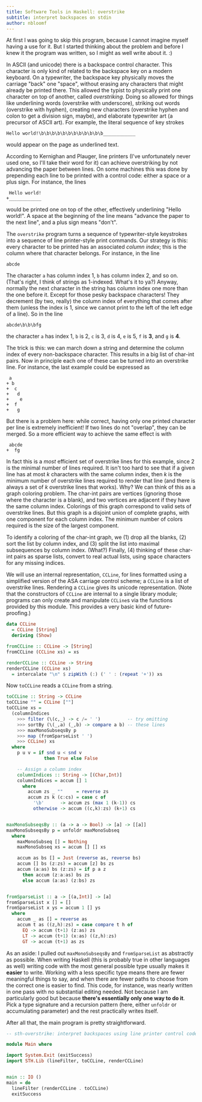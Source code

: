 ```yaml
---
title: Software Tools in Haskell: overstrike
subtitle: interpret backspaces on stdin
author: nbloomf
---
```


At first I was going to skip this program, because I cannot imagine myself having a use for it. But I started thinking about the problem and before I knew it the program was written, so I might as well write about it. :)

In ASCII (and unicode) there is a backspace control character. This character is only kind of related to the backspace key on a modern keyboard. On a typewriter, the backspace key physically moves the carriage "back" one "space", without erasing any characters that might already be printed there. This allowed the typist to physically print one character on top of another, called *overstriking*. Doing so allowed for things like underlining words (overstrike with underscore), striking out words (overstrike with hyphen), creating new characters (overstrike hyphen and colon to get a division sign, maybe), and elaborate typewriter art (a precursor of ASCII art). For example, the literal sequence of key strokes

    Hello world!\b\b\b\b\b\b\b\b\b\b\b\b____________

would appear on the page as underlined text.

According to Kernighan and Plauger, line printers (I've unfortunately never used one, so I'll take their word for it) can achieve overstriking by not advancing the paper between lines. On some machines this was done by prepending each line to be printed with a control code: either a space or a plus sign. For instance, the lines

     Hello world!
    +____________

would be printed one on top of the other, effectively underlining "Hello world!". A space at the beginning of the line means "advance the paper to the next line", and a plus sign means "don't".

The ``overstrike`` program turns a sequence of typewriter-style keystrokes into a sequence of line printer-style print commands. Our strategy is this: every character to be printed has an associated *column index*; this is the column where that character belongs. For instance, in the line

    abcde

The character ``a`` has column index 1, ``b`` has column index 2, and so on. (That's right, I think of strings as 1-indexed. What's it to ya?) Anyway, normally the next character in the string has column index one more than the one before it. Except for those pesky backspace characters! They decrement (by two, really) the column index of everything that comes after them (unless the index is 1, since we cannot print to the left of the left edge of a line). So in the line

    abcde\b\b\bfg

the character ``a`` has index 1, ``b`` is 2, ``c`` is 3, ``d`` is 4, ``e`` is 5, ``f`` is **3**, and ``g`` is **4**.

The trick is this: we can march down a string and determine the column index of every non-backspace character. This results in a big list of char-int pairs. Now in principle each one of these can be turned into an overstrike line. For instance, the last example could be expressed as

     a
    + b
    +  c
    +   d
    +    e
    +  f
    +   g

But there is a problem here: while correct, having only one printed character per line is extremely inefficient! If two lines do not "overlap", they can be merged. So a more efficient way to achieve the same effect is with

     abcde
    +  fg

In fact this is a *most* efficient set of overstrike lines for this example, since 2 is the minimal number of lines required. It isn't too hard to see that if a given line has at most $k$ characters with the same column index, then $k$ is the minimum number of overstrike lines required to render that line (and there is always a set of $k$ overstrike lines that works). Why? We can think of this as a graph coloring problem. The char-int pairs are vertices (ignoring those where the character is a blank), and two vertices are adjacent if they have the same column index. Colorings of this graph correspond to valid sets of overstrike lines. But this graph is a disjoint union of complete graphs, with one component for each column index. The minimum number of colors required is the size of the largest component.

To identify a coloring of the char-int graph, we (1) drop all the blanks, (2) sort the list by column index, and (3) split the list into maximal subsequences by column index. (What?) Finally, (4) thinking of these char-int pairs as sparse lists, convert to real actual lists, using space characters for any missing indices.

We will use an internal representation, ``CCLine``, for lines formatted using a simplified version of the ASA carriage control scheme; a ``CCLine`` is a list of overstrike lines. Rendering a ``CCLine`` gives its unicode representation. (Note that the constructors of ``CCLine`` are internal to a single library module; programs can only create and manipulate ``CCLine``s via the functions provided by this module. This provides a very basic kind of future-proofing.)


```haskell
data CCLine
  = CCLine [String]
  deriving (Show)

fromCCLine :: CCLine -> [String]
fromCCLine (CCLine xs) = xs

renderCCLine :: CCLine -> String
renderCCLine (CCLine xs)
  = intercalate "\n" $ zipWith (:) (' ' : (repeat '+')) xs
```


Now ``toCCLine`` reads a ``CCLine`` from a string.


```haskell
toCCLine :: String -> CCLine
toCCLine "" = CCLine [""]
toCCLine xs =
  (columnIndices
    >>> filter (\(c,_) -> c /= ' ')          -- try omitting
    >>> sortBy (\(_,a) (_,b) -> compare a b) -- these lines
    >>> maxMonoSubseqsBy p
    >>> map (fromSparseList ' ')
    >>> CCLine) xs
  where
    p u v = if snd u < snd v
              then True else False

    -- Assign a column index 
    columnIndices :: String -> [(Char,Int)]
    columnIndices = accum [] 1
      where
        accum zs _ ""     = reverse zs
        accum zs k (c:cs) = case c of
          '\b'      -> accum zs (max 1 (k-1)) cs
          otherwise -> accum ((c,k):zs) (k+1) cs


maxMonoSubseqsBy :: (a -> a -> Bool) -> [a] -> [[a]]
maxMonoSubseqsBy p = unfoldr maxMonoSubseq
  where
    maxMonoSubseq [] = Nothing
    maxMonoSubseq xs = accum [] [] xs

    accum as bs [] = Just (reverse as, reverse bs)
    accum [] bs (z:zs) = accum [z] bs zs
    accum (a:as) bs (z:zs) = if p a z
      then accum (z:a:as) bs zs
      else accum (a:as) (z:bs) zs


fromSparseList :: a -> [(a,Int)] -> [a]
fromSparseList x [] = []
fromSparseList x ys = accum 1 [] ys
  where
    accum _ as [] = reverse as
    accum t as ((z,h):zs) = case compare t h of
      EQ -> accum (t+1) (z:as) zs
      LT -> accum (t+1) (x:as) ((z,h):zs)
      GT -> accum (t+1) as zs
```


As an aside: I pulled out ``maxMonoSubseqsBy`` and ``fromSparseList`` as abstractly as possible. When writing Haskell (this is probably true in other languages as well) writing code with the most general possible type usually makes it **easier** to write. Working with a less specific type means there are fewer meaningful things to say, and when there are fewer paths to choose from the correct one is easier to find. This code, for instance, was nearly written in one pass with no substantial editing needed. Not because I am particularly good but because **there's essentially only one way to do it**. Pick a type signature and a recursion pattern (here, either ``unfoldr`` or accumulating parameter) and the rest practically writes itself.

After all that, the main program is pretty straightforward.


```haskell
-- sth-overstrike: interpret backspaces using line printer control codes

module Main where

import System.Exit (exitSuccess)
import STH.Lib (lineFilter, toCCLine, renderCCLine)


main :: IO ()
main = do
  lineFilter (renderCCLine . toCCLine)
  exitSuccess
```
